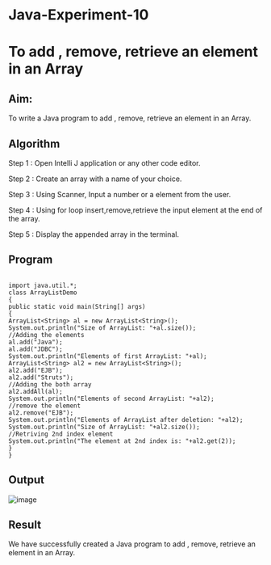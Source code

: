 # Java-Experiment-10
# To add , remove, retrieve an element in an Array

## Aim:
  To write a Java program to add , remove, retrieve an element in an Array.
  
## Algorithm

Step 1 : Open Intelli J application or any other code editor.

Step 2 : Create an array with a name of your choice.

Step 3 : Using Scanner, Input a number or a element from the user.

Step 4 : Using for loop insert,remove,retrieve the input element at the end of the array.

Step 5 : Display the appended array in the terminal.

## Program
```

import java.util.*;
class ArrayListDemo
{
public static void main(String[] args)
{
ArrayList<String> al = new ArrayList<String>();
System.out.println("Size of ArrayList: "+al.size());
//Adding the elements
al.add("Java");
al.add("JDBC");
System.out.println("Elements of first ArrayList: "+al);
ArrayList<String> al2 = new ArrayList<String>();
al2.add("EJB");
al2.add("Struts");
//Adding the both array
al2.addAll(al);
System.out.println("Elements of second ArrayList: "+al2);
//remove the element
al2.remove("EJB");
System.out.println("Elements of ArrayList after deletion: "+al2);
System.out.println("Size of ArrayList: "+al2.size());
//Retriving 2nd index element
System.out.println("The element at 2nd index is: "+al2.get(2));
}
}
```


## Output

![image](https://github.com/SaiDarshan2003/Experriment-10/assets/94692595/27a66c6f-f6b7-405e-b2d6-ccd91e8621dc)


## Result 
  We have successfully created a Java program to  add , remove, retrieve an element in an Array.
